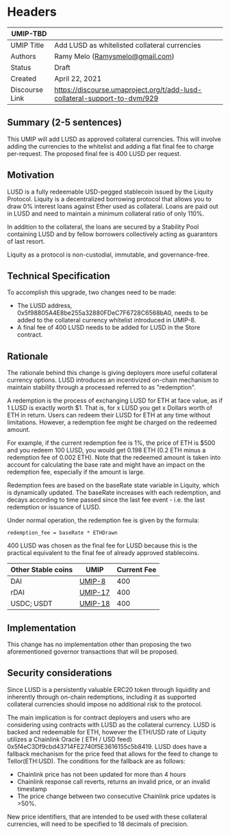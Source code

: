 # Headers

| UMIP-TBD    |                                                                                                                                          |
|------------|------------------------------------------------------------------------------------------------------------------------------------------|
| UMIP Title | Add LUSD as whitelisted collateral currencies              |
| Authors    | Ramy Melo (Ramysmelo@gmail.com) |
| Status     | Draft                                                                                                                        |
| Created    | April 22, 2021                                                                                                                           |
| Discourse Link    | https://discourse.umaproject.org/t/add-lusd-collateral-support-to-dvm/929                                                                                                                           |

## Summary (2-5 sentences)

This UMIP will add LUSD as approved collateral currencies. This will involve adding the currencies to the whitelist and
adding a flat final fee to charge per-request. The proposed final fee is 400 LUSD per request.

## Motivation

LUSD is a fully redeemable USD-pegged stablecoin issued by the Liquity Protocol. Liquity is a decentralized borrowing
protocol that allows you to draw 0% interest loans against Ether used as collateral. Loans are paid out in LUSD and need
to maintain a minimum collateral ratio of only 110%.

In addition to the collateral, the loans are secured by a Stability Pool containing LUSD and by fellow borrowers
collectively acting as guarantors of last resort.

Liquity as a protocol is non-custodial, immutable, and governance-free.

## Technical Specification

To accomplish this upgrade, two changes need to be made:

- The LUSD address, 0x5f98805A4E8be255a32880FDeC7F6728C6568bA0, needs to be added to the collateral currency whitelist
  introduced in UMIP-8.
- A final fee of 400 LUSD needs to be added for LUSD in the Store contract.

## Rationale

The rationale behind this change is giving deployers more useful collateral currency options. LUSD introduces an
incentivized on-chain mechanism to maintain stability through a processed referred to as "redemption".

A redemption is the process of exchanging LUSD for ETH at face value, as if 1 LUSD is exactly worth $1. That is, for x
LUSD you get x Dollars worth of ETH in return. Users can redeem their LUSD for ETH at any time without limitations.
However, a redemption fee might be charged on the redeemed amount.

For example, if the current redemption fee is 1%, the price of ETH is $500 and you redeem 100 LUSD, you would get 0.198
ETH (0.2 ETH minus a redemption fee of 0.002 ETH). Note that the redeemed amount is taken into account for calculating
the base rate and might have an impact on the redemption fee, especially if the amount is large.

Redemption fees are based on the baseRate state variable in Liquity, which is dynamically updated. The baseRate
increases with each redemption, and decays according to time passed since the last fee event - i.e. the last redemption
or issuance of LUSD.

Under normal operation, the redemption fee is given by the formula:

```
redemption_fee = baseRate * ETHDrawn
```

400 LUSD was chosen as the final fee for LUSD because this is the practical equivalent to the final fee of already
approved stablecoins.

|Other Stable coins | UMIP| Current Fee| 
|------------|-----| ---------|
|DAI  | [UMIP-8](https://github.com/UMAprotocol/UMIPs/blob/master/UMIPs/umip-8.md) | 400
|rDAI  | [UMIP-17](https://github.com/UMAprotocol/UMIPs/blob/master/UMIPs/umip-17.md) | 400
|USDC; USDT  | [UMIP-18](https://github.com/UMAprotocol/UMIPs/blob/master/UMIPs/umip-18.md) | 400

## Implementation

This change has no implementation other than proposing the two aforementioned governor transactions that will be
proposed.

## Security considerations

Since LUSD is a persistently valuable ERC20 token through liquidity and inherently through on-chain redemptions,
including it as supported collateral currencies should impose no additional risk to the protocol.

The main implication is for contract deployers and users who are considering using contracts with LUSD as the collateral
currency. LUSD is backed and redeemable for ETH, however the ETH/USD rate of Liquity utilizes a Chainlink Oracle ( ETH /
USD feed) 0x5f4eC3Df9cbd43714FE2740f5E3616155c5b8419. LUSD does have a fallback mechanism for the price feed that allows
for the feed to change to Tellor(ETH:USD). The conditions for the fallback are as follows:

- Chainlink price has not been updated for more than 4 hours
- Chainlink response call reverts, returns an invalid price, or an invalid timestamp
- The price change between two consecutive Chainlink price updates is >50%.

New price identifiers, that are intended to be used with these collateral currencies, will need to be specified to 18
decimals of precision.